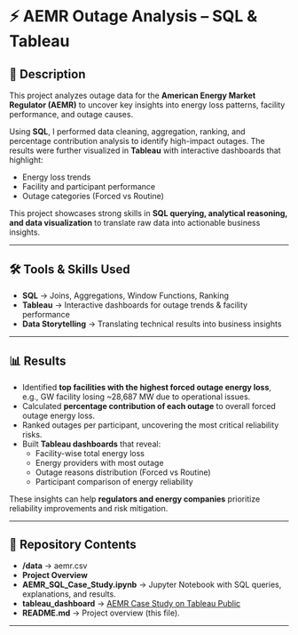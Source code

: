 # ⚡ AEMR Outage Analysis – SQL & Tableau  

## 📖 Description  
This project analyzes outage data for the **American Energy Market Regulator (AEMR)** to uncover key insights into energy loss patterns, facility performance, and outage causes.  

Using **SQL**, I performed data cleaning, aggregation, ranking, and percentage contribution analysis to identify high-impact outages. The results were further visualized in **Tableau** with interactive dashboards that highlight:  
- Energy loss trends  
- Facility and participant performance  
- Outage categories (Forced vs Routine)  

This project showcases strong skills in **SQL querying, analytical reasoning, and data visualization** to translate raw data into actionable business insights.  

---

## 🛠️ Tools & Skills Used  
- **SQL** → Joins, Aggregations, Window Functions, Ranking  
- **Tableau** → Interactive dashboards for outage trends & facility performance  
- **Data Storytelling** → Translating technical results into business insights  

---

## 📊 Results  
- Identified **top facilities with the highest forced outage energy loss**, e.g., GW facility losing ~28,687 MW due to operational issues.  
- Calculated **percentage contribution of each outage** to overall forced outage energy loss.  
- Ranked outages per participant, uncovering the most critical reliability risks.  
- Built **Tableau dashboards** that reveal: 
  - Facility-wise total energy loss
  - Energy providers with most outage
  - Outage reasons distribution (Forced vs Routine)  
  - Participant comparison of energy reliability  

These insights can help **regulators and energy companies** prioritize reliability improvements and risk mitigation.  

---

## 📂 Repository Contents
- **/data** → aemr.csv
- **Project Overview**
- **AEMR_SQL_Case_Study.ipynb** → Jupyter Notebook with SQL queries, explanations, and results.   
- **tableau_dashboard** →  [AEMR Case Study on Tableau Public](https://public.tableau.com/app/profile/prasanti.mishra/viz/AEMR_CaseStudy_17429364730040/Story1)
- **README.md** → Project overview (this file).  

---
